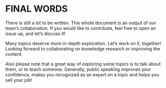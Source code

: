 # FINAL WORDS

There is still a lot to be written. This whole document is an output of our team’s collaboration. If you would like to contribute, feel free to open an issue up, and let’s discuss it!

Many topics deserve more in-depth exploration. Let’s work on it, together! Looking forward to collaborating on knowledge research or improving the content.

Also please note that a great way of exploring some topics is to talk about them, or to teach someone. Generally, public speaking improves your confidence, makes you recognized as an expert on a topic and helps you sell your job!

